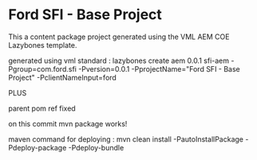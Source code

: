 # Ford SFI - Base Project

This a content package project generated using the VML AEM COE Lazybones template.

generated using vml standard : 
lazybones create aem 0.0.1 sfi-aem -Pgroup=com.ford.sfi -Pversion=0.0.1 -PprojectName="Ford SFI - Base Project" -PclientNameInput=ford

PLUS 

parent pom ref fixed

on this commit mvn package works!

maven command for deploying : 
mvn clean install -PautoInstallPackage -Pdeploy-package -Pdeploy-bundle 
